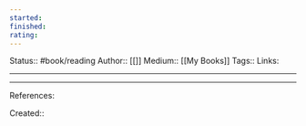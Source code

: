 ```yaml
---
started:
finished:
rating:
---
```

Status:: #book/reading
Author:: [[]]
Medium:: [[My Books]]
Tags::
Links:  
___

___
References:

Created:: 